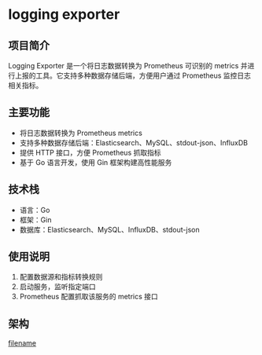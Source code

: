 # logging exporter

## 项目简介

Logging Exporter 是一个将日志数据转换为 Prometheus 可识别的 metrics 并进行上报的工具。它支持多种数据存储后端，方便用户通过 Prometheus 监控日志相关指标。

## 主要功能

- 将日志数据转换为 Prometheus metrics
- 支持多种数据存储后端：Elasticsearch、MySQL、stdout-json、InfluxDB
- 提供 HTTP 接口，方便 Prometheus 抓取指标
- 基于 Go 语言开发，使用 Gin 框架构建高性能服务

## 技术栈

- 语言：Go
- 框架：Gin
- 数据库：Elasticsearch、MySQL、InfluxDB、stdout-json

## 使用说明

1. 配置数据源和指标转换规则
2. 启动服务，监听指定端口
3. Prometheus 配置抓取该服务的 metrics 接口

## 架构

[filename](_image/logging-exporter.drawio ':include :type=code')
